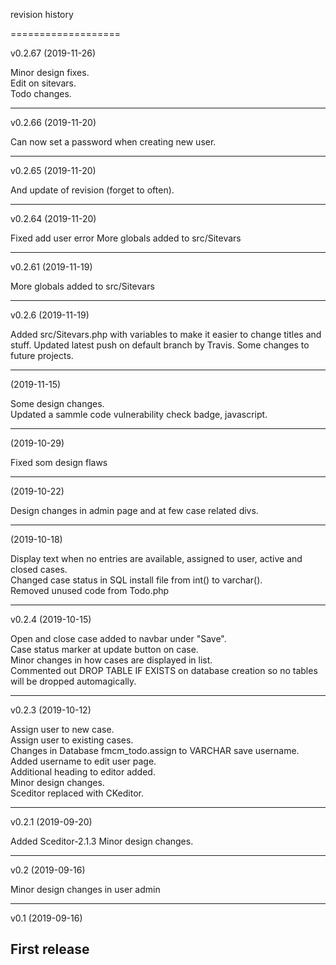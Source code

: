 revision history

===================

v0.2.67 (2019-11-26)

Minor design fixes.  
Edit on sitevars.  
Todo changes.  

------------------


v0.2.66 (2019-11-20)

Can now set a password when creating new user.

------------------
v0.2.65 (2019-11-20)

And update of revision (forget to often).

------------------

v0.2.64 (2019-11-20)

Fixed add user error
More globals added to src/Sitevars

------------------

v0.2.61 (2019-11-19)

More globals added to src/Sitevars  

------------------

v0.2.6 (2019-11-19)  

Added src/Sitevars.php with variables to make it easier to change titles and stuff.
Updated latest push on default branch by Travis.
Some changes to future projects.

-------------------

(2019-11-15)  

Some design changes.  
Updated a sammle code vulnerability check badge,  javascript.

-------------------


(2019-10-29)  

Fixed som design flaws  

-------------------

(2019-10-22)  

Design changes in admin page and at few case related divs.  

-------------------

(2019-10-18)  

Display text when no entries are available, assigned to user, active and closed cases.  
Changed case status in SQL install file from int() to varchar().  
Removed unused code from Todo.php  

--------------------

v0.2.4 (2019-10-15)  

Open and close case added to navbar under "Save".  
Case status marker at update button on case.  
Minor changes in how cases are displayed in list.  
Commented out DROP TABLE IF EXISTS on database creation so no tables will be dropped automagically.  


-------------------

v0.2.3 (2019-10-12)

Assign user to new case.  
Assign user to existing cases.  
Changes in Database fmcm_todo.assign to VARCHAR save username.  
Added username to edit user page.  
Additional heading to editor added.  
Minor design changes.  
Sceditor replaced with CKeditor.  

-------------------

v0.2.1 (2019-09-20)

Added Sceditor-2.1.3
Minor design changes.

-------------------

v0.2 (2019-09-16)

Minor design changes in user admin

-------------------

v0.1 (2019-09-16)

First release
-------------------
